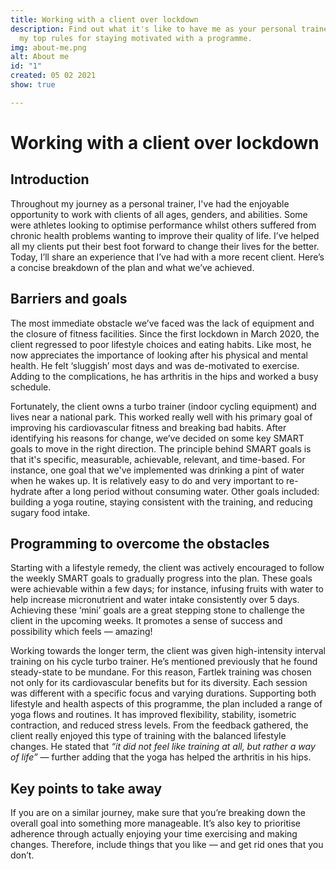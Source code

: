 ```yaml
---
title: Working with a client over lockdown
description: Find out what it's like to have me as your personal trainer and learn
  my top rules for staying motivated with a programme.
img: about-me.png
alt: About me
id: "1"
created: 05 02 2021
show: true

---
```

# Working with a client over lockdown

## Introduction

Throughout my journey as a personal trainer, I've had the enjoyable opportunity to work with clients of all ages, genders, and abilities. Some were athletes looking to optimise performance whilst others suffered from chronic health problems wanting to improve their quality of life. I’ve helped all my clients put their best foot forward to change their lives for the better. Today, I’ll share an experience that I’ve had with a more recent client. Here’s a concise breakdown of the plan and what we’ve achieved.

## Barriers and goals

The most immediate obstacle we’ve faced was the lack of equipment and the closure of fitness facilities. Since the first lockdown in March 2020, the client regressed to poor lifestyle choices and eating habits. Like most, he now appreciates the importance of looking after his physical and mental health. He felt ‘sluggish’ most days and was de-motivated to exercise. Adding to the complications, he has arthritis in the hips and worked a busy schedule.

Fortunately, the client owns a turbo trainer (indoor cycling equipment) and lives near a national park. This worked really well with his primary goal of improving his cardiovascular fitness and breaking bad habits. After identifying his reasons for change, we’ve decided on some key SMART goals to move in the right direction. The principle behind SMART goals is that it's specific, measurable, achievable, relevant, and time-based. For instance, one goal that we've implemented was drinking a pint of water when he wakes up. It is relatively easy to do and very important to re-hydrate after a long period without consuming water. Other goals included: building a yoga routine, staying consistent with the training, and reducing sugary food intake.

## Programming to overcome the obstacles

Starting with a lifestyle remedy, the client was actively encouraged to follow the weekly SMART goals to gradually progress into the plan. These goals were achievable within a few days; for instance, infusing fruits with water to help increase micronutrient and water intake consistently over 5 days. Achieving these ‘mini’ goals are a great stepping stone to challenge the client in the upcoming weeks. It promotes a sense of success and possibility which feels — amazing!

Working towards the longer term, the client was given high-intensity interval training on his cycle turbo trainer. He’s mentioned previously that he found steady-state to be mundane. For this reason, Fartlek training was chosen not only for its cardiovascular benefits but for its diversity. Each session was different with a specific focus and varying durations. Supporting both lifestyle and health aspects of this programme, the plan included a range of yoga flows and routines. It has improved flexibility, stability, isometric contraction, and reduced stress levels. From the feedback gathered, the client really enjoyed this type of training with the balanced lifestyle changes. He stated that _“it did not feel like training at all, but rather a way of life”_ — further adding that the yoga has helped the arthritis in his hips.

## Key points to take away

If you are on a similar journey, make sure that you’re breaking down the overall goal into something more manageable. It’s also key to prioritise adherence through actually enjoying your time exercising and making changes. Therefore, include things that you like — and get rid ones that you don’t.